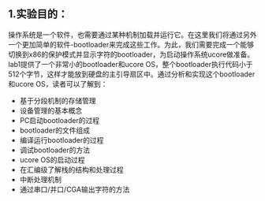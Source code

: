 ## 1.实验目的：

操作系统是一个软件，也需要通过某种机制加载并运行它。在这里我们将通过另外一个更加简单的软件-bootloader来完成这些工作。为此，我们需要完成一个能够切换到x86的保护模式并显示字符的bootloader，为启动操作系统ucore做准备。lab1提供了一个非常小的bootloader和ucore OS，整个bootloader执行代码小于512个字节，这样才能放到硬盘的主引导扇区中。通过分析和实现这个bootloader和ucore OS，读者可以了解到：

- 基于分段机制的存储管理
- 设备管理的基本概念
- PC启动bootloader的过程
- bootloader的文件组成
- 编译运行bootloader的过程
- 调试bootloader的方法
- ucore OS的启动过程
- 在汇编级了解栈的结构和处理过程
- 中断处理机制
- 通过串口/并口/CGA输出字符的方法